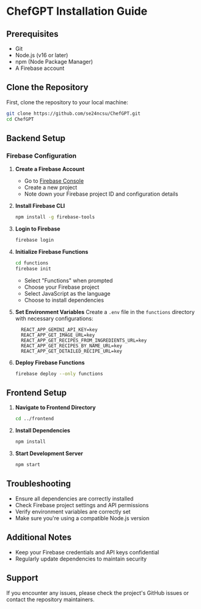 # ChefGPT Installation Guide

## Prerequisites
- Git
- Node.js (v16 or later)
- npm (Node Package Manager)
- A Firebase account

## Clone the Repository

First, clone the repository to your local machine:

```bash
git clone https://github.com/se24ncsu/ChefGPT.git
cd ChefGPT
```

## Backend Setup

### Firebase Configuration

1. **Create a Firebase Account**
   - Go to [Firebase Console](https://console.firebase.google.com/)
   - Create a new project
   - Note down your Firebase project ID and configuration details

2. **Install Firebase CLI**
   ```bash
   npm install -g firebase-tools
   ```

3. **Login to Firebase**
   ```bash
   firebase login
   ```

4. **Initialize Firebase Functions**
   ```bash
   cd functions
   firebase init
   ```
   - Select "Functions" when prompted
   - Choose your Firebase project
   - Select JavaScript as the language
   - Choose to install dependencies

5. **Set Environment Variables**
   Create a `.env` file in the `functions` directory with necessary configurations:
   ```
     REACT_APP_GEMINI_API_KEY=key
     REACT_APP_GET_IMAGE_URL=key
     REACT_APP_GET_RECIPES_FROM_INGREDIENTS_URL=key
     REACT_APP_GET_RECIPES_BY_NAME_URL=key
     REACT_APP_GET_DETAILED_RECIPE_URL=key
   ```

6. **Deploy Firebase Functions**
   ```bash
   firebase deploy --only functions
   ```

## Frontend Setup

1. **Navigate to Frontend Directory**
   ```bash
   cd ../frontend
   ```

2. **Install Dependencies**
   ```bash
   npm install
   ```

3. **Start Development Server**
   ```bash
   npm start
   ```

## Troubleshooting

- Ensure all dependencies are correctly installed
- Check Firebase project settings and API permissions
- Verify environment variables are correctly set
- Make sure you're using a compatible Node.js version

## Additional Notes

- Keep your Firebase credentials and API keys confidential
- Regularly update dependencies to maintain security

## Support

If you encounter any issues, please check the project's GitHub issues or contact the repository maintainers.
